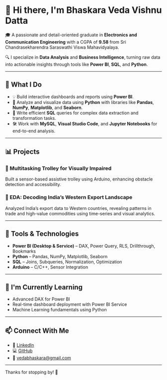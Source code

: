 # 👋 Hi there, I'm Bhaskara Veda Vishnu Datta

🎓 A passionate and detail-oriented graduate in **Electronics and Communication Engineering** with a CGPA of **9.58** from Sri Chandrasekharendra Saraswathi Viswa Mahavidyalaya.

🔍 I specialize in **Data Analysis** and **Business Intelligence**, turning raw data into actionable insights through tools like **Power BI**, **SQL**, and **Python**.

---

## 💼 What I Do

- 💡 Build interactive dashboards and reports using **Power BI**.
- 🐍 Analyze and visualize data using **Python** with libraries like **Pandas**, **NumPy**, **Matplotlib**, and **Seaborn**.
- 🧠 Write efficient **SQL** queries for complex data extraction and transformation tasks.
- 🛠️ Work with **MySQL**, **Visual Studio Code**, and **Jupyter Notebooks** for end-to-end analysis.

---

## 📊 Projects

### 🔹 Multitasking Trolley for Visually Impaired
Built a sensor-based assistive trolley using Arduino, enhancing obstacle detection and accessibility.

### 🔹 EDA: Decoding India’s Western Export Landscape
Analyzed India’s export data to Western countries, revealing patterns in trade and high-value commodities using time-series and visual analytics.

---

## 🧰 Tools & Technologies
- **Power BI (Desktop & Service)** – DAX, Power Query, RLS, Drillthrough, Bookmarks
- **Python** – Pandas, NumPy, Matplotlib, Seaborn
- **SQL** – Joins, Subqueries, Normalization, Optimization
- **Arduino** – C/C++, Sensor Integration

---

## 🌱 I'm Currently Learning
- Advanced DAX for Power BI
- Real-time dashboard deployment with Power BI Service
- Machine Learning fundamentals using Python

---

## 📫 Connect With Me

- 💼 [LinkedIn](https://www.linkedin.com/in/veda-bhaskara)
- 💻 [GitHub](https://github.com/BhaskaraVeda)
- 📧 vedabhaskara@gmail.com

---

Thanks for stopping by! 🌟
